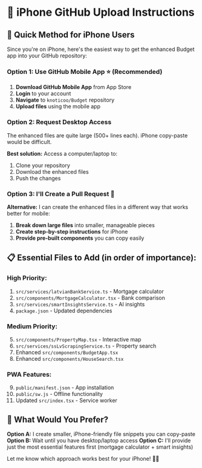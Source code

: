 # 📱 iPhone GitHub Upload Instructions

## 🎯 **Quick Method for iPhone Users**

Since you're on iPhone, here's the easiest way to get the enhanced Budget app into your GitHub repository:

### **Option 1: Use GitHub Mobile App** ⭐ (Recommended)
1. **Download GitHub Mobile App** from App Store
2. **Login** to your account
3. **Navigate** to `knoticoo/Budget` repository
4. **Upload files** using the mobile app

### **Option 2: Request Desktop Access**
The enhanced files are quite large (500+ lines each). iPhone copy-paste would be difficult.

**Best solution:** Access a computer/laptop to:
1. Clone your repository
2. Download the enhanced files
3. Push the changes

### **Option 3: I'll Create a Pull Request** 🔄

**Alternative:** I can create the enhanced files in a different way that works better for mobile:

1. **Break down large files** into smaller, manageable pieces
2. **Create step-by-step instructions** for iPhone
3. **Provide pre-built components** you can copy easily

## 📋 **Essential Files to Add** (in order of importance):

### **High Priority:**
1. `src/services/latvianBankService.ts` - Mortgage calculator
2. `src/components/MortgageCalculator.tsx` - Bank comparison
3. `src/services/smartInsightsService.ts` - AI insights
4. `package.json` - Updated dependencies

### **Medium Priority:**
5. `src/components/PropertyMap.tsx` - Interactive map
6. `src/services/ssLvScrapingService.ts` - Property search
7. Enhanced `src/components/BudgetApp.tsx`
8. Enhanced `src/components/HouseSearch.tsx`

### **PWA Features:**
9. `public/manifest.json` - App installation
10. `public/sw.js` - Offline functionality
11. Updated `src/index.tsx` - Service worker

## 🤔 **What Would You Prefer?**

**Option A:** I create smaller, iPhone-friendly file snippets you can copy-paste
**Option B:** Wait until you have desktop/laptop access
**Option C:** I'll provide just the most essential features first (mortgage calculator + smart insights)

Let me know which approach works best for your iPhone! 📱✨